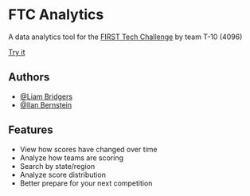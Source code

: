 
# FTC Analytics

A data analytics tool for the [FIRST Tech Challenge](https://www.firstinspires.org/robotics/ftc) by team T-10 (4096)

[Try it](https://ftcanalytics.com)
## Authors
- [@Liam Bridgers](https://www.github.com/liambridgers)
- [@Ilan Bernstein](https://www.github.com/ancientbison)
## Features

- View how scores have changed over time
- Analyze how teams are scoring
- Search by state/region
- Analyze score distribution
- Better prepare for your next competition
